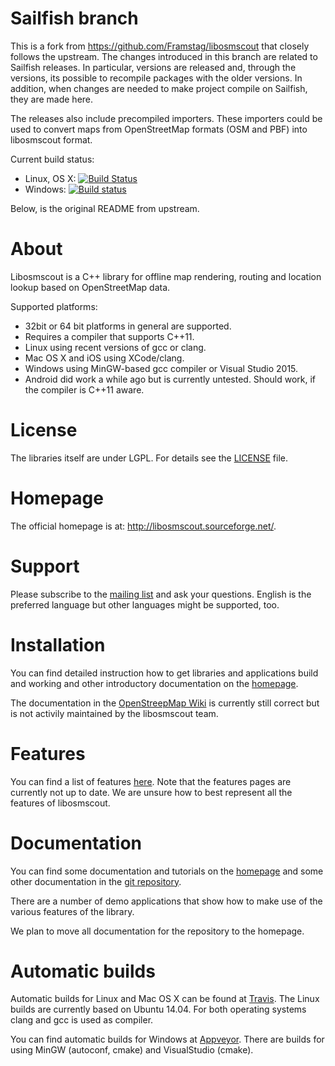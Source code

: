 # Sailfish branch

This is a fork from https://github.com/Framstag/libosmscout that closely follows the upstream. The changes introduced in this branch are related to Sailfish releases. In particular, versions are released and, through the versions, its possible to recompile packages with the older versions. In addition, when changes are needed to make project compile on Sailfish, they are made here.

The releases also include precompiled importers. These importers could be used to convert maps from OpenStreetMap formats (OSM and PBF) into libosmscout format. 

Current build status:
* Linux, OS X: [![Build Status](https://travis-ci.org/rinigus/libosmscout.svg?branch=sailfish)](https://travis-ci.org/rinigus/libosmscout)
* Windows: [![Build status](https://ci.appveyor.com/api/projects/status/7mg7ad2qyyqgum54?svg=true)](https://ci.appveyor.com/project/rinigus/libosmscout)


Below, is the original README from upstream.

# About

Libosmscout is a C++ library for offline map rendering, routing and location lookup
based on OpenStreetMap data.

Supported platforms:
* 32bit or 64 bit platforms in general are supported.
* Requires a compiler that supports C++11.
* Linux using recent versions of gcc or clang.
* Mac OS X and iOS using XCode/clang.
* Windows using MinGW-based gcc compiler or Visual Studio 2015.
* Android did work a while ago but is currently untested. Should work, if the
 compiler is C++11 aware.

# License

The libraries itself are under LGPL. For details see the [LICENSE](/LICENSE) file.

# Homepage

The official homepage is at: http://libosmscout.sourceforge.net/.

# Support

Please subscribe to the [mailing list](https://sourceforge.net/p/libosmscout/mailman/libosmscout-development/)
and ask your questions. English is the preferred language but other languages might be supported,
too.

# Installation

You can find detailed instruction how to get libraries and applications
build and working and other introductory documentation on the
[homepage](http://libosmscout.sourceforge.net/documentation/).

The documentation in the [OpenStreepMap Wiki](http://wiki.openstreetmap.org/wiki/Libosmscout)
is currently still correct but is not activily maintained by the
libosmscout team.

# Features

You can find a list of features [here](http://libosmscout.sourceforge.net/features/).
Note that the features pages are currently not up to date. We are unsure how to
best represent all the features of libosmscout.

# Documentation

You can find some documentation and tutorials on the [homepage](http://libosmscout.sourceforge.net)
and some other documentation in the [git repository](/Documentation/).

There are a number of demo applications that show how to make use of the various
features of the library.

We plan to move all documentation for the repository to the homepage.

# Automatic builds

Automatic builds for Linux and Mac OS X can be found at
[Travis](https://travis-ci.org/Framstag/libosmscout). The Linux builds are currently based on
Ubuntu 14.04. For both operating systems clang and gcc is used as compiler.

You can find automatic builds for Windows at
[Appveyor](https://ci.appveyor.com/project/Framstag/libosmscout). There are builds
for using MinGW (autoconf, cmake) and VisualStudio (cmake).
